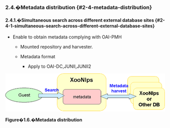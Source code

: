 ### 2.4.�Metadata distribution {#2-4-metadata-distribution}

#### 2.4.1.�Simultaneous search across different external database sites {#2-4-1-simultaneous-search-across-different-external-database-sites}

*   Enable to obtain metadata complying with OAI-PMH

    *   Mounted repository and harvester.

    *   Metadata format

        *   Apply to OAI-DC,JUNII,JUNII2

![Metadata distribution](../../assets/overview06.png)

**Figure�1.6.�Metadata distribution**